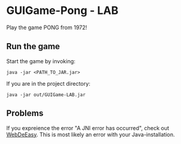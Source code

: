 # GUIGame-Pong - LAB 
Play the game PONG from 1972! 

## Run the game
Start the game by invoking:
``` 
java -jar <PATH_TO_JAR.jar>
```

If you are in the project directory: 
```
java -jar out/GUIGame-LAB.jar
```

## Problems
If you expreience the error "A JNI error has occurred", check out [WebDeEasy](https://webdeasy.de/en/error-a-jni-error-has-occured-how-to-fix-this-java-error/).
This is most likely an error with your Java-installation.
